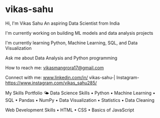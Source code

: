 # vikas-sahu

Hi, I'm Vikas Sahu
An aspiring Data Scientist from India

I'm currently working on building ML models and data analysis projects

I'm currently learning Python, Machine Learning, SQL, and Data Visualization

Ask me about Data Analysis and Python programming

How to reach me: vikasmangrora17@gmail.com

Connect with me:
www.linkedin.com/in/
vikas-sahu-| Instagram-https://www.instagram.com/vikas_sahu285/

My Skills Portfolio 🌤️
Data Science Skills
• Python • Machine Learning • SQL • Pandas • NumPy
• Data Visualization • Statistics • Data Cleaning

Web Development Skills
• HTML • CSS • Basics of JavaScript
